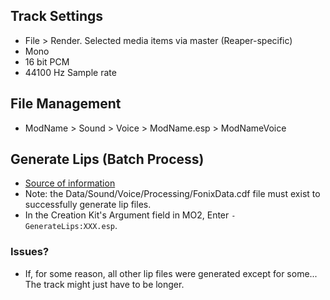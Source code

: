 ## Track Settings
- File > Render. Selected media items via master (Reaper-specific)
- Mono
- 16 bit PCM
- 44100 Hz Sample rate

## File Management
- ModName > Sound > Voice > ModName.esp > ModNameVoice

## Generate Lips (Batch Process)
- [Source of information](https://www.creationkit.com/index.php?title=How_to_generate_voice_files_by_batch)
- Note: the Data/Sound/Voice/Processing/FonixData.cdf file must exist to successfully generate lip files. 
- In the Creation Kit's Argument field in MO2, Enter `-GenerateLips:XXX.esp`.

### Issues?
- If, for some reason, all other lip files were generated except for some... The track might just have to be longer.
